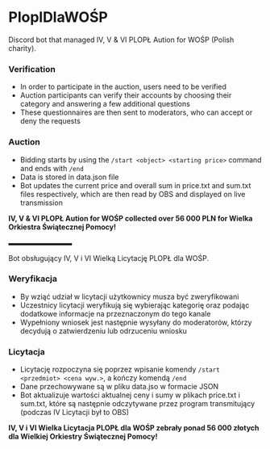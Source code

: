 # PloplDlaWOŚP

Discord bot that managed IV, V & VI PLOPŁ Aution for WOŚP (Polish charity).

### Verification
- In order to participate in the auction, users need to be verified
- Auction participants can verify their accounts by choosing their category and answering a few additional questions 
- These questionnaires are then sent to moderators, who can accept or deny the requests

### Auction
- Bidding starts by using the `/start <object> <starting price>` command and ends with `/end`
- Data is stored in data.json file
- Bot updates the current price and overall sum in price.txt and sum.txt files respectively, which are then read by OBS and displayed on live transmission
  
**IV, V & VI PLOPŁ Aution for WOŚP collected over 56 000 PLN for Wielka Orkiestra Świątecznej Pomocy!**

▬▬▬▬▬▬▬▬▬

Bot obsługujący IV, V i VI Wielką Licytację PLOPŁ dla WOŚP.

### Weryfikacja
- By wziąć udział w licytacji użytkownicy musza być zweryfikowani
- Uczestnicy licytacji weryfikują się wybierając kategorię oraz podając dodatkowe informacje na przeznaczonym do tego kanale
- Wypełniony wniosek jest następnie wysyłany do moderatorów, którzy decydują o zatwierdzeniu lub odrzuceniu wniosku

### Licytacja
- Licytację rozpoczyna się poprzez wpisanie komendy `/start <przedmiot> <cena wyw.>`, a kończy komendą `/end`
- Dane przechowywane są w pliku data.jso w formacie JSON
- Bot aktualizuje wartości aktualnej ceny i sumy w plikach price.txt i sum.txt, które są następnie odczytywane przez program transmitujący (podczas IV Licytacji był to OBS)
  
**IV, V i VI Wielka Licytacja PLOPŁ dla WOŚP zebrały ponad 56 000 złotych dla Wielkiej Orkiestry Świątecznej Pomocy!**
